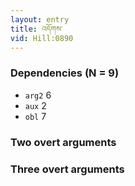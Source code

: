 ```yaml
---
layout: entry
title: འདོགས་
vid: Hill:0890
---
```

### Dependencies (N = 9)
* `arg2` 6
* `aux` 2
* `obl` 7


### Two overt arguments


### Three overt arguments
